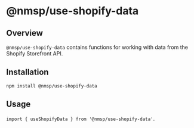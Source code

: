 # @nmsp/use-shopify-data

## Overview
`@nmsp/use-shopify-data` contains functions for working with data from the
Shopify Storefront API.

## Installation
`npm install @nmsp/use-shopify-data`

## Usage
`import { useShopifyData } from '@nmsp/use-shopify-data'`.

